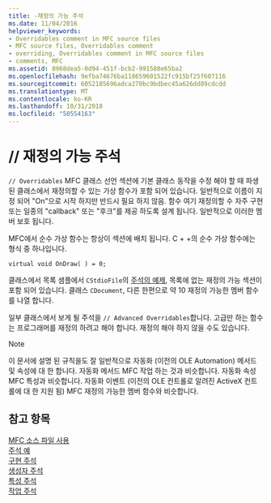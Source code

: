 ```yaml
---
title: -재정의 가능 주석
ms.date: 11/04/2016
helpviewer_keywords:
- Overridables comment in MFC source files
- MFC source files, Overridables comment
- overriding, Overridables comment in MFC source files
- comments, MFC
ms.assetid: 8968dea5-0d94-451f-bcb2-991580e65ba2
ms.openlocfilehash: 9efba74676ba118659601522fc915bf25f607116
ms.sourcegitcommit: 6052185696adca270bc9bdbec45a626dd89cdcdd
ms.translationtype: MT
ms.contentlocale: ko-KR
ms.lasthandoff: 10/31/2018
ms.locfileid: "50554163"
---
```

# <a name="-overridables-comment"></a>// 재정의 가능 주석

`// Overridables` MFC 클래스 선언 섹션에 기본 클래스 동작을 수정 해야 할 때 파생된 클래스에서 재정의할 수 있는 가상 함수가 포함 되어 있습니다. 일반적으로 이름이 지정 되어 "On"으로 시작 하지만 반드시 필요 하지 않음. 함수 여기 재정의할 수 자주 구현 또는 일종의 "callback" 또는 "후크"를 제공 하도록 설계 됩니다. 일반적으로 이러한 멤버 보호 됩니다.

MFC에서 순수 가상 함수는 항상이 섹션에 배치 됩니다. C + +의 순수 가상 함수에는 형식 중 하나입니다.

`virtual void OnDraw( ) = 0;`

클래스에서 목록 샘플에서 `CStdioFile`의 [주석의 예제](../mfc/an-example-of-the-comments.md), 목록에 없는 재정의 가능 섹션이 포함 되어 있습니다. 클래스 `CDocument`, 다른 한편으로 약 10 재정의 가능한 멤버 함수를 나열 합니다.

일부 클래스에서 보게 될 주석을 `// Advanced Overridables`합니다. 고급만 하는 함수는 프로그래머를 재정의 하려고 해야 합니다. 재정의 해야 하지 않을 수도 있습니다.

> [!NOTE]
>  이 문서에 설명 된 규칙을도 잘 일반적으로 자동화 (이전의 OLE Automation) 메서드 및 속성에 대 한 합니다. 자동화 메서드 MFC 작업 하는 것과 비슷합니다. 자동화 속성 MFC 특성과 비슷합니다. 자동화 이벤트 (이전의 OLE 컨트롤로 알려진 ActiveX 컨트롤에 대 한 지원 됨) MFC 재정의 가능한 멤버 함수와 비슷합니다.

## <a name="see-also"></a>참고 항목

[MFC 소스 파일 사용](../mfc/using-the-mfc-source-files.md)<br/>
[주석 예](../mfc/an-example-of-the-comments.md)<br/>
[구현 주석](../mfc/decrement-implementation-comment.md)<br/>
[생성자 주석](../mfc/decrement-constructors-comment.md)<br/>
[특성 주석](../mfc/decrement-attributes-comment.md)<br/>
[작업 주석](../mfc/decrement-operations-comment.md)

